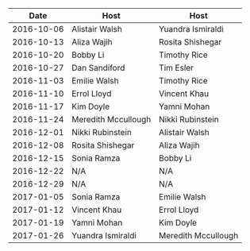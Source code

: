 |Date|Host|Host|
|----|----|----|
|2016-10-06|Alistair Walsh|Yuandra Ismiraldi|
|2016-10-13|Aliza Wajih|Rosita Shishegar|
|2016-10-20|Bobby Li|Timothy Rice|
|2016-10-27|Dan Sandiford|Tim Esler|
|2016-11-03|Emilie Walsh|Timothy Rice|
|2016-11-10|Errol Lloyd|Vincent Khau|
|2016-11-17|Kim Doyle|Yamni Mohan|
|2016-11-24|Meredith Mccullough|Nikki Rubinstein|
|2016-12-01|Nikki Rubinstein|Alistair Walsh|
|2016-12-08|Rosita Shishegar|Aliza Wajih|
|2016-12-15|Sonia Ramza|Bobby Li|
|2016-12-22|N/A|N/A|
|2016-12-29|N/A|N/A|
|2017-01-05|Sonia Ramza|Emilie Walsh|
|2017-01-12|Vincent Khau|Errol Lloyd|
|2017-01-19|Yamni Mohan|Kim Doyle|
|2017-01-26|Yuandra Ismiraldi|Meredith Mccullough|
